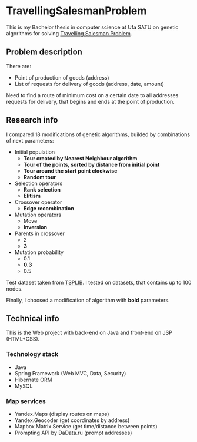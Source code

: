 # TravellingSalesmanProblem
This is my Bachelor thesis in computer science at Ufa SATU on genetic algorithms for solving [Travelling Salesman Problem](https://en.wikipedia.org/wiki/Travelling_salesman_problem).
## Problem description
There are:
- Point of production of goods (address)
- List of requests for delivery of goods (address, date, amount)

Need to find a route of minimum cost on a certain date to all addresses requests for delivery, that begins and ends at the point of production.
## Research info
I compared 18 modifications of genetic algorithms, builded by combinations of next parameters:
- Initial population
  - **Tour created by Nearest Neighbour algorithm**
  - **Tour of the points, sorted by distance from initial point**
  - **Tour around the start point clockwise**
  - **Random tour**
- Selection operators
  - **Rank selection**
  - **Elitism**
- Crossover operator
  - **Edge recombination**
- Mutation operators
  - Move 
  - **Inversion**
- Parents in crossover
  - 2
  - **3**
- Mutation probability
  - 0.1
  - **0.3**
  - 0.5

Test dataset taken from [TSPLIB](https://www.iwr.uni-heidelberg.de/groups/comopt/software/TSPLIB95/). I tested on datasets, that contains up to 100 nodes. 

Finally, I choosed a modification of algorithm with **bold** parameters.
## Technical info
This is the Web project with back-end on Java and front-end on JSP (HTML+CSS).
### Technology stack
- Java
- Spring Framework (Web MVC, Data, Security)
- Hibernate ORM
- MySQL
### Map services
- Yandex.Maps (display routes on maps)
- Yandex.Geocoder (get coordinates by address)
- Mapbox Matrix Service (get time/distance between points)
- Prompting API by DaData.ru (prompt addresses)
